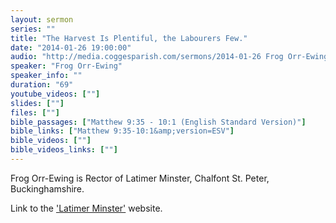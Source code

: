 ```yaml
---
layout: sermon
series: ""
title: "The Harvest Is Plentiful, the Labourers Few."
date: "2014-01-26 19:00:00"
audio: "http://media.coggesparish.com/sermons/2014-01-26 Frog Orr-Ewing.mp3"
speaker: "Frog Orr-Ewing"
speaker_info: ""
duration: "69"
youtube_videos: [""]
slides: [""]
files: [""]
bible_passages: ["Matthew 9:35 - 10:1 (English Standard Version)"]
bible_links: ["Matthew 9:35-10:1&amp;version=ESV"]
bible_videos: [""]
bible_videos_links: [""]
---
```


Frog Orr-Ewing is Rector of Latimer Minster, Chalfont St. Peter, Buckinghamshire.

Link to the ['Latimer Minster'](http://theminster.org/ "Opens a link to the 'Latimer Minster' website.") website.
